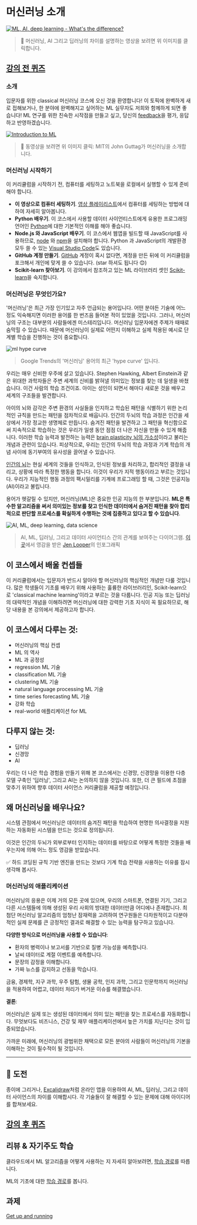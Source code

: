 # 머신러닝 소개

[![ML, AI, deep learning - What's the difference?](https://img.youtube.com/vi/lTd9RSxS9ZE/0.jpg)](https://youtu.be/lTd9RSxS9ZE "ML, AI, deep learning - What's the difference?")

> 🎥 머신러닝, AI 그리고 딥러닝의 차이를 설명하는 영상을 보려면 위 이미지를 클릭합니다.

## [강의 전 퀴즈](https://gray-sand-07a10f403.1.azurestaticapps.net/quiz/1/)

### 소개

입문자를 위한 classical 머신러닝 코스에 오신 것을 환영합니다! 이 토픽에 완벽하게 새로 접해보거나, 한 분야에 완벽해지고 싶어하는 ML 실무자도 저희와 함께하게 되면 좋습니다! ML 연구를 위한 친숙한 시작점을 만들고 싶고, 당신의 [feedback](https://github.com/microsoft/ML-For-Beginners/discussions)을 평가, 응답하고 반영하겠습니다.

[![Introduction to ML](https://img.youtube.com/vi/h0e2HAPTGF4/0.jpg)](https://youtu.be/h0e2HAPTGF4 "Introduction to ML")

> 🎥 동영상을 보려면 위 이미지 클릭: MIT의 John Guttag가 머신러닝을 소개합니다.
### 머신러닝 시작하기

이 커리큘럼을 시작하기 전, 컴퓨터를 세팅하고 노트북을 로컬에서 실행할 수 있게 준비해야 합니다.

- **이 영상으로 컴퓨터 세팅하기**. [영상 플레이리스트](https://www.youtube.com/playlist?list=PLlrxD0HtieHhS8VzuMCfQD4uJ9yne1mE6)에서 컴퓨터를 세팅하는 방법에 대하여 자세히 알아봅니다.
- **Python 배우기**. 이 코스에서 사용할 데이터 사이언티스트에게 유용한 프로그래밍 언어인 [Python](https://docs.microsoft.com/learn/paths/python-language/?WT.mc_id=academic-15963-cxa)에 대한 기본적인 이해를 해야 좋습니다.
- **Node.js 와 JavaScript 배우기**. 이 코스에서 웹앱을 빌드할 때 JavaScript를 사용하므로, [node](https://nodejs.org) 와 [npm](https://www.npmjs.com/)을 설치해야 합니다. Python 과 JavaScript의 개발환경 모두 쓸 수 있는 [Visual Studio Code](https://code.visualstudio.com/)도 있습니다.
- **GitHub 계정 만들기**. [GitHub](https://github.com) 계정이 혹시 없다면, 계정을 만든 뒤에 이 커리큘럼을 포크해서 개인에 맞게 쓸 수 있습니다. (star 하셔도 됩니다 😊)
- **Scikit-learn 찾아보기**. 이 강의에서 참조하고 있는 ML 라이브러리 셋인 [Scikit-learn](https://scikit-learn.org/stable/user_guide.html)을 숙지합니다.

### 머신러닝은 무엇인가요?

'머신러닝'은 최근 가장 인기있고 자주 언급되는 용어입니다. 어떤 분야든 기술에 어느 정도 익숙해지면 이러한 용어를 한 번즈음 들어본 적이 있었을 것입니다. 그러나, 머신러닝의 구조는 대부분의 사람들에겐 미스테리입니다. 머신러닝 입문자에겐 주제가 때때로 숨막힐 수 있습니다. 때문에 머신러닝이 실제로 어떤지 이해하고 실제 적용된 예시로 단계별 학습을 진행하는 것이 중요합니다.

![ml hype curve](../images/hype.png)

> Google Trends의 '머신러닝' 용어의 최근 'hype curve' 입니다.

우리는 매우 신비한 우주에 살고 있습니다. Stephen Hawking, Albert Einstein과 같은 위대한 과학자들은 주변 세계의 신비를 밝혀낼 의미있는 정보를 찾는 데 일생을 바쳤습니다. 이건 사람의 학습 조건이죠. 아이는 성인이 되면서 해마다 새로운 것을 배우고 세계의 구조들을 발견합니다.

아이의 뇌와 감각은 주변 환경의 사실들을 인지하고 학습된 패턴을 식별하기 위한 논리적인 규칙을 만드는 패턴을 점차적으로 배웁니다. 인간의 두뇌의 학습 과정은 인간을 세상에서 가장 정교한 생명체로 만듭니다. 숨겨진 패턴을 발견하고 그 패턴을 혁신함으로써 지속적으로 학습하는 것은 우리가 일생 동안 점점 더 나은 자신을 만들 수 있게 해줍니다. 이러한 학습 능력과 발전하는 능력은 [brain plasticity 뇌의 가소성](https://www.simplypsychology.org/brain-plasticity.html)이라고 불리는 개념과 관련이 있습니다. 피상적으로, 우리는 인간의 두뇌의 학습 과정과 기계 학습의 개념 사이에 동기부여의 유사성을 끌어낼 수 있습니다.

[인간의 뇌](https://www.livescience.com/29365-human-brain.html)는 현실 세계의 것들을 인식하고, 인식된 정보를 처리하고, 합리적인 결정을 내리고, 상황에 따라 특정한 행동을 합니다. 이것이 우리가 지적 행동이라고 부르는 것입니다. 우리가 지능적인 행동 과정의 팩시밀리를 기계에 프로그래밍 할 때, 그것은 인공지능(AI)이라고 불립니다.

용어가 헷갈릴 수 있지만, 머신러닝(ML)은 중요한 인공 지능의 한 부분입니다. **ML은 특수한 알고리즘을 써서 의미있는 정보를 찾고 인식한 데이터에서 숨겨진 패턴을 찾아 합리적으로 판단할 프로세스를 확실하게 수행하는 것에 집중하고 있다고 할 수 있습니다**.

![AI, ML, deep learning, data science](../images/ai-ml-ds.png)

> AI, ML, 딥러닝, 그리고 데이터 사이언티스 간의 관계를 보여주는 다이어그램. [이곳](https://softwareengineering.stackexchange.com/questions/366996/distinction-between-ai-ml-neural-networks-deep-learning-and-data-mining)에서 영감을 받은 [Jen Looper](https://twitter.com/jenlooper)의 인포그래픽

## 이 코스에서 배울 컨셉들

이 커리큘럼에서는 입문자가 반드시 알아야 할 머신러닝의 핵심적인 개념만 다룰 것입니다. 많은 학생들이 기초를 배우기 위해 사용하는 훌륭한 라이브러리인, Scikit-learn으로 'classical machine learning'이라고 부르는 것을 다룹니다. 인공 지능 또는 딥러닝의 대략적인 개념을 이해하려면 머신러닝에 대한 강력한 기초 지식이 꼭 필요하므로, 해당 내용을 본 강의에서 제공하고자 합니다.

## 이 코스에서 다루는 것:

- 머신러닝의 핵심 컨셉
- ML 의 역사
- ML 과 공정성
- regression ML 기술
- classification ML 기술
- clustering ML 기술
- natural language processing ML 기술
- time series forecasting ML 기술
- 강화 학습
- real-world 애플리케이션 for ML

## 다루지 않는 것:

- 딥러닝
- 신경망
- AI
  
우리는 더 나은 학습 경험을 만들기 위해 본 코스에서는 신경망, 신경망을 이용한 다층 모델 구축인 '딥러닝', 그리고 AI는 논의하지 않을 것입니다. 또한, 더 큰 필드에 초점을 맞추기 위하여 향후 데이터 사이언스 커리큘럼을 제공할 예정입니다.

## 왜 머신러닝을 배우나요?

시스템 관점에서 머신러닝은 데이터의 숨겨진 패턴을 학습하여 현명한 의사결정을 지원하는 자동화된 시스템을 만드는 것으로 정의됩니다.

이것은 인간의 두뇌가 외부로부터 인지하는 데이터를 바탕으로 어떻게 특정한 것들을 배우는지에 의해 어느 정도 영감을 받았습니다.

✅ 하드 코딩된 규칙 기반 엔진을 만드는 것보다 기계 학습 전략을 사용하는 이유를 잠시 생각해 봅시다.

### 머신러닝의 애플리케이션

머신러닝의 응용은 이제 거의 모든 곳에 있으며, 우리의 스마트폰, 연결된 기기, 그리고 다른 시스템들에 의해 생성된 우리 사회의 방대한 데이터만큼 어디에나 존재합니다. 최첨단 머신러닝 알고리즘의 엄청난 잠재력을 고려하여 연구원들은 다차원적이고 다분야적인 실제 문제를 큰 긍정적인 결과로 해결할 수 있는 능력을 탐구하고 있습니다.

**다양한 방식으로 머신러닝을 사용할 수 있습니다**:

- 환자의 병력이나 보고서를 기반으로 질병 가능성을 예측합니다.
- 날씨 데이터로 계절 이벤트를 예측합니다.
- 문장의 감정을 이해합니다.
- 가짜 뉴스를 감지하고 선동을 막습니다.

금융, 경제학, 지구 과학, 우주 탐험, 생물 공학, 인지 과학, 그리고 인문학까지 머신러닝을 적용하여 어렵고, 데이터 처리가 버거운 이슈를 해결했습니다.

**결론**:

머신러닝은 실제 또는 생성된 데이터에서 의미 있는 패턴을 찾는 프로세스를 자동화합니다. 무엇보다도 비즈니스, 건강 및 재무 애플리케이션에서 높은 가치를 지닌다는 것이 입증되었습니다.

가까운 미래에, 머신러닝의 광범위한 채택으로 모든 분야의 사람들이 머신러닝의 기본을 이해하는 것이 필수적이 될 것입니다.

---
## 🚀 도전

종이에 그리거나, [Excalidraw](https://excalidraw.com/)처럼 온라인 앱을 이용하여 AI, ML, 딥러닝, 그리고 데이터 사이언스의 차이를 이해합시다. 각 기술들이 잘 해결할 수 있는 문제에 대해 아이디어를 합쳐보세요.

## [강의 후 퀴즈](https://gray-sand-07a10f403.1.azurestaticapps.net/quiz/2/)

## 리뷰 & 자기주도 학습

클라우드에서 ML 알고리즘을 어떻게 사용하는 지 자세히 알아보려면, [학습 경로](https://docs.microsoft.com/learn/paths/create-no-code-predictive-models-azure-machine-learning/?WT.mc_id=academic-15963-cxa)를 따릅니다.

ML의 기초에 대한 [학습 경로](https://docs.microsoft.com/learn/modules/introduction-to-machine-learning/?WT.mc_id=academic-15963-cxa)를 봅니다.

## 과제

[Get up and running](../assignment.md)
